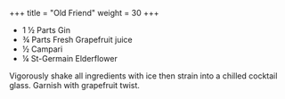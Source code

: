 +++
title = "Old Friend"
weight = 30
+++

- 1 ½ Parts Gin
- ¾ Parts Fresh Grapefruit juice
- ½ Campari
- ¼ St-Germain Elderflower

Vigorously shake all ingredients with ice then strain into a chilled cocktail glass. Garnish with grapefruit twist.

